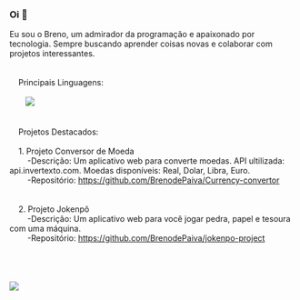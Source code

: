 ### Oi 👋

<!--
**BrenodePaiva/BrenodePaiva** is a ✨ _special_ ✨ repository because its `README.md` (this file) appears on your GitHub profile.

Here are some ideas to get you started:

- 🔭 I’m currently working on ...
- 🌱 I’m currently learning ...
- 👯 I’m looking to collaborate on ...
- 🤔 I’m looking for help with ...
- 💬 Ask me about ...
- 📫 How to reach me: ...
- 😄 Pronouns: ...
- ⚡ Fun fact: ...
-->
Eu sou o Breno, um admirador da programação e apaixonado por tecnologia. Sempre buscando aprender coisas novas e colaborar com projetos interessantes.
<br>
<br>
<br>
&nbsp; &nbsp; Principais Linguagens:<br><br>
&nbsp; &nbsp; &nbsp; &nbsp;<img src="https://github-readme-stats.vercel.app/api/top-langs/?username=BrenodePaiva&theme=blue-green">
<br>
<br>
<br>
&nbsp; &nbsp; Projetos Destacados:
<br>
<br>
&nbsp; &nbsp; 1. Projeto Conversor de Moeda<br>
&nbsp; &nbsp; &nbsp; &nbsp; -Descrição: Um aplicativo web para converte moedas. API ultilizada: api.invertexto.com. Moedas disponíveis: Real, Dolar, Libra, Euro. <br>
&nbsp; &nbsp; &nbsp; &nbsp; -Repositório: https://github.com/BrenodePaiva/Currency-convertor
<br>
<br>
<br>
&nbsp; &nbsp; 2. Projeto Jokenpô<br>
&nbsp; &nbsp; &nbsp; &nbsp; -Descrição: Um aplicativo web para você jogar pedra, papel e tesoura com uma máquina.<br>
&nbsp; &nbsp; &nbsp; &nbsp; -Repositório: https://github.com/BrenodePaiva/jokenpo-project
<br>
<br>
<br>
<br>
<br>
<img src="https://github-readme-stats.vercel.app/api?username=BrenodePaiva&theme=blue-green">


